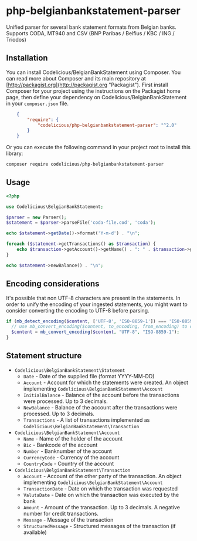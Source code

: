 # php-belgianbankstatement-parser

Unified parser for several bank statement formats from Belgian banks.
Supports CODA, MT940 and CSV (BNP Paribas / Belfius / KBC / ING / Triodos)

## Installation

You can install Codelicious/BelgianBankStatement using Composer. You can read more about Composer and its main repository at
[http://packagist.org](http://packagist.org "Packagist"). First install Composer for your project using the instructions on the
Packagist home page, then define your dependency on Codelicious/BelgianBankStatement in your `composer.json` file.

```json
    {
        "require": {
            "codelicious/php-belgianbankstatement-parser": "^2.0"
        }
    }
```

Or you can execute the following command in your project root to install this library:

```sh
composer require codelicious/php-belgianbankstatement-parser
```

## Usage

```php
<?php

use Codelicious\BelgianBankStatement;

$parser = new Parser();
$statement = $parser->parseFile('coda-file.cod', 'coda');

echo $statement->getDate()->format('Y-m-d') . "\n";

foreach ($statement->getTransactions() as $transaction) {
    echo $transaction->getAccount()->getName() . ": " . $transaction->getAmount() . "\n";
}

echo $statement->newBalance() . "\n";
```

## Encoding considerations

It's possible that non UTF-8 characters are present in the statements.
In order to unify the encoding of your ingested statements, you might want to consider converting the encoding to UTF-8 before parsing.

```php
if (mb_detect_encoding($content, ['UTF-8', 'ISO-8859-1']) === 'ISO-8859-1') {
  // use mb_convert_encoding($content, to_encoding, from_encoding) to convert to UTF-8
  $content = mb_convert_encoding($content, "UTF-8", "ISO-8859-1");
}
```

## Statement structure

* `Codelicious\BelgianBankStatement\Statement`
  * `Date` - Date of the supplied file (format YYYY-MM-DD)
  * `Account` - Account for which the statements were created. An object implementing `Codelicious\BelgianBankStatement\Account`
  * `InitialBalance` - Balance of the account before the transactions were processed. Up to 3 decimals.
  * `NewBalance` - Balance of the account after the transactions were processed. Up to 3 decimals.
  * `Transactions` - A list of transactions implemented as `Codelicious\BelgianBankStatement\Transaction`
* `Codelicious\BelgianBankStatement\Account`
  * `Name` - Name of the holder of the account
  * `Bic` - Bankcode of the account
  * `Number` - Banknumber of the account
  * `CurrencyCode` - Currency of the account
  * `CountryCode` - Country of the account
* `Codelicious\BelgianBankStatement\Transaction`
  * `Account` - Account of the other party of the transaction. An object implementing `Codelicious\BelgianBankStatement\Account`
  * `TransactionDate` - Date on which the transaction was requested
  * `ValutaDate` - Date on which the transaction was executed by the bank
  * `Amount` - Amount of the transaction. Up to 3 decimals. A negative number for credit transactions.
  * `Message` - Message of the transaction
  * `StructuredMessage` - Structured messages of the transaction (if available)
